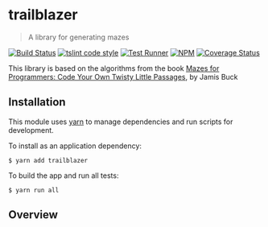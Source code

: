 # trailblazer

> A library for generating mazes

[![Build Status](https://travis-ci.org/jmquigley/trailblazer.svg?branch=master)](https://travis-ci.org/jmquigley/trailblazer)
[![tslint code style](https://img.shields.io/badge/code_style-TSlint-5ed9c7.svg)](https://palantir.github.io/tslint/)
[![Test Runner](https://img.shields.io/badge/testing-ava-blue.svg)](https://github.com/avajs/ava)
[![NPM](https://img.shields.io/npm/v/util.classnames.svg)](https://www.npmjs.com/package/trailblazer)
[![Coverage Status](https://coveralls.io/repos/github/jmquigley/trailblazer/badge.svg?branch=master)](https://coveralls.io/github/jmquigley/trailblazer?branch=master)

This library is based on the algorithms from the book [Mazes for Programmers: Code Your Own Twisty Little Passages](https://www.amazon.com/Mazes-Programmers-Twisty-Little-Passages/dp/1680500554/ref=sr_1_1?ie=UTF8&qid=1503783819&sr=8-1&keywords=Mazes+for+programmers), by Jamis Buck


## Installation

This module uses [yarn](https://yarnpkg.com/en/) to manage dependencies and run scripts for development.

To install as an application dependency:
```
$ yarn add trailblazer
```

To build the app and run all tests:
```
$ yarn run all
```


## Overview
